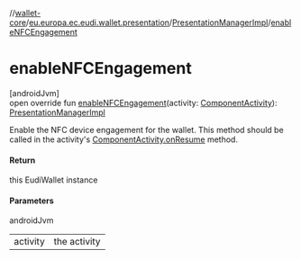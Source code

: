 //[wallet-core](../../../index.md)/[eu.europa.ec.eudi.wallet.presentation](../index.md)/[PresentationManagerImpl](index.md)/[enableNFCEngagement](enable-n-f-c-engagement.md)

# enableNFCEngagement

[androidJvm]\
open override fun [enableNFCEngagement](enable-n-f-c-engagement.md)(activity: [ComponentActivity](https://developer.android.com/reference/kotlin/androidx/activity/ComponentActivity.html)): [PresentationManagerImpl](index.md)

Enable the NFC device engagement for the wallet. This method should be called in the activity's [ComponentActivity.onResume](https://developer.android.com/reference/kotlin/androidx/activity/ComponentActivity.html#onresume) method.

#### Return

this EudiWallet instance

#### Parameters

androidJvm

| | |
|---|---|
| activity | the activity |
